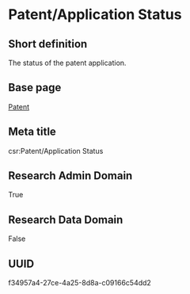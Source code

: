 # Patent/Application Status
## Short definition
The status of the patent application.
## Base page
[Patent](../Objects/Patent.md)
## Meta title
csr:Patent/Application Status
## Research Admin Domain
True
## Research Data Domain
False
## UUID
f34957a4-27ce-4a25-8d8a-c09166c54dd2
